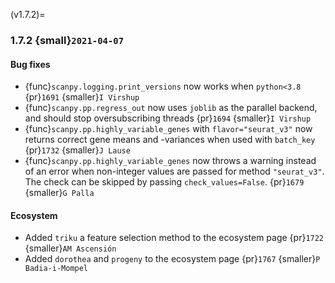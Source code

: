 (v1.7.2)=
### 1.7.2 {small}`2021-04-07`

#### Bug fixes

- {func}`scanpy.logging.print_versions` now works when `python<3.8` {pr}`1691` {smaller}`I Virshup`
- {func}`scanpy.pp.regress_out` now uses `joblib` as the parallel backend, and should stop oversubscribing threads {pr}`1694` {smaller}`I Virshup`
- {func}`scanpy.pp.highly_variable_genes` with `flavor="seurat_v3"` now returns correct gene means and -variances when used with `batch_key` {pr}`1732` {smaller}`J Lause`
- {func}`scanpy.pp.highly_variable_genes` now throws a warning instead of an error when non-integer values are passed for method `"seurat_v3"`. The check can be skipped by passing `check_values=False`. {pr}`1679` {smaller}`G Palla`

#### Ecosystem

- Added `triku` a feature selection method to the ecosystem page {pr}`1722` {smaller}`AM Ascensión`
- Added `dorothea` and `progeny` to the ecosystem page {pr}`1767` {smaller}`P Badia-i-Mompel`
